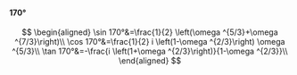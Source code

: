#### 170°

$$
\begin{aligned}
\sin 170°&=\frac{1}{2} \left(\omega ^{5/3}+\omega ^{7/3}\right)\\
\cos 170°&=\frac{1}{2} i \left(1-\omega ^{2/3}\right) \omega ^{5/3}\\
\tan 170°&=-\frac{i \left(1+\omega ^{2/3}\right)}{1-\omega ^{2/3}}\\
\end{aligned}
$$

